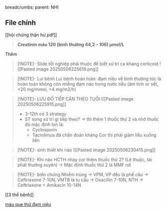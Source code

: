 breadcrumbs:
  parent: NHI


## File chính
[[hội chứng thận hư.pdf]]
> **Creatinin máu 120 (bình thường 44,2 – 106) µmol/L**

Thêm
 > [!NOTE]- Slide tốt nghiệp phải thuộc để biết xử trí ca kháng corticoid
 > ![[Pasted image 20250506225618.png]]
 
 > [!NOTE]- Lui bệnh
> Lui bệnh hoàn toàn: đạm niệu về bình thường tức là hoàn toàn không còn miếng đạm nào trong nước tiểu (âm tính or vết, 20 mg/mmol, 4 mg/m2/h)

> [!NOTE]- LƯU ĐỒ TIẾP CẬN THEO TUỔI
> ![[Pasted image 20250506225915.png]]
> - 3-12th có 3 strategy
> - ST xong xử trí gì tiếp theo?  thì thêm 1 thuốc thứ 2 và nhớ thuốc đó mặc định lun là:
> 	+ Cyclosporin
> 	+ Tacrolimus
đã chẩn đoán kháng Cor thì phải giảm liều xuống liền

> [!NOTE]- sinh thiết khi nào
> ![[Pasted image 20250506230415.png]]


> [!NOTE]- Khi nào HCTH nhạy cor thêm thuốc thứ 2? 
> Lệ thuộc, tái phát thường xuyên)  Mặc định thuốc thứ 2 là MMF
> nd


> [!NOTE]- biến chứng
> Nhiễm trùng  VPM, VP đều là phế cầu  Ceftriaxone 710N,
> VMTB là tụ cầu  Oxacillin 710N, 
> NTH  Ceftriaxone  Amikacin 1014N


[[3 thể bệnh]]

[màu que thử đạm niệu](https://i.imgur.com/zv1abzv.png)

